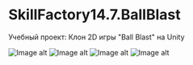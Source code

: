 # SkillFactory14.7.BallBlast
Учебный проект:
Клон 2D игры "Ball Blast" на Unity


![Image alt](https://github.com/Vitekvn01/SkillFactory14.7.BallBlast/blob/master/Ball%20Blast/Screenshot_1.png)
![Image alt](https://github.com/Vitekvn01/SkillFactory14.7.BallBlast/blob/master/Ball%20Blast/Screenshot_2.png)
![Image alt](https://github.com/Vitekvn01/SkillFactory14.7.BallBlast/blob/master/Ball%20Blast/Screenshot_3.png)
![Image alt](https://github.com/Vitekvn01/SkillFactory14.7.BallBlast/blob/master/Ball%20Blast/Screenshot_4.png)


